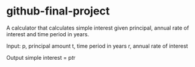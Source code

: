 # github-final-project

A calculator that calculates simple interest given principal, annual rate of interest and time period in years.<br/>

Input:
   p, principal amount
   t, time period in years
   r, annual rate of interest

Output
   simple interest = p*t*r
